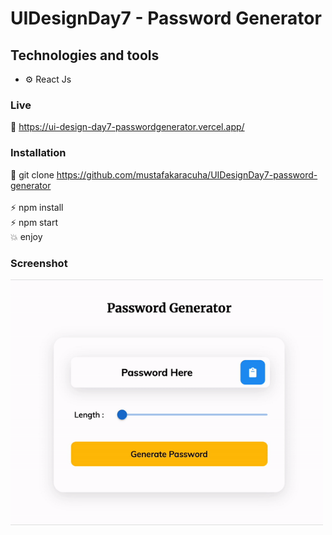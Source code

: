 # UIDesignDay7 - Password Generator

## Technologies and tools

- ⚙️ React Js 


### Live

🔗 https://ui-design-day7-passwordgenerator.vercel.app/

### Installation

🔗 git clone https://github.com/mustafakaracuha/UIDesignDay7-password-generator
<br/>
<br/>
⚡️  npm install <br/>
⚡️  npm start <br/>
💥 enjoy 

### Screenshot

<img align="center"  width="500" width="500"  src="https://github.com/mustafakaracuha/UIDesignDay7-password-generator/blob/master/src/assets/screenshot/app.gif" alt="muskaracuha" />
